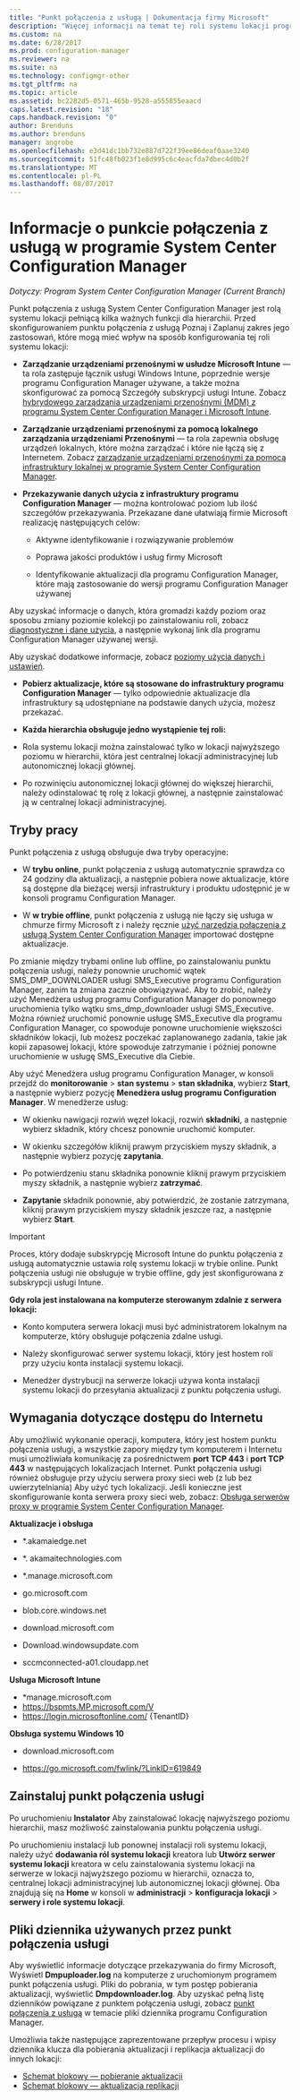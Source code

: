 ```yaml
---
title: "Punkt połączenia z usługą | Dokumentacja firmy Microsoft"
description: "Więcej informacji na temat tej roli systemu lokacji programu Configuration Manager i Poznaj i Zaplanuj zakres jego zastosowań."
ms.custom: na
ms.date: 6/28/2017
ms.prod: configuration-manager
ms.reviewer: na
ms.suite: na
ms.technology: configmgr-other
ms.tgt_pltfrm: na
ms.topic: article
ms.assetid: bc2282d5-0571-465b-9528-a555855eaacd
caps.latest.revision: "18"
caps.handback.revision: "0"
author: Brenduns
ms.author: brenduns
manager: angrobe
ms.openlocfilehash: e3d41dc1bb732e887d722f39ee86deaf0aae3240
ms.sourcegitcommit: 51fc48fb023f1e8d995c6c4eacfda7dbec4d0b2f
ms.translationtype: MT
ms.contentlocale: pl-PL
ms.lasthandoff: 08/07/2017
---
```

# <a name="about-the-service-connection-point-in-system-center-configuration-manager"></a>Informacje o punkcie połączenia z usługą w programie System Center Configuration Manager

*Dotyczy: Program System Center Configuration Manager (Current Branch)*

Punkt połączenia z usługą System Center Configuration Manager jest rolą systemu lokacji pełniącą kilka ważnych funkcji dla hierarchii. Przed skonfigurowaniem punktu połączenia z usługą Poznaj i Zaplanuj zakres jego zastosowań, które mogą mieć wpływ na sposób konfigurowania tej roli systemu lokacji:  

-   **Zarządzanie urządzeniami przenośnymi w usłudze Microsoft Intune** — ta rola zastępuje łącznik usługi Windows Intune, poprzednie wersje programu Configuration Manager używane, a także można skonfigurować za pomocą Szczegóły subskrypcji usługi Intune. Zobacz [hybrydowego zarządzania urządzeniami przenośnymi (MDM) z programu System Center Configuration Manager i Microsoft Intune](../../../../mdm/understand/hybrid-mobile-device-management.md).  

-   **Zarządzanie urządzeniami przenośnymi za pomocą lokalnego zarządzania urządzeniami Przenośnymi** — ta rola zapewnia obsługę urządzeń lokalnych, które można zarządzać i które nie łączą się z Internetem. Zobacz [zarządzanie urządzeniami przenośnymi za pomocą infrastruktury lokalnej w programie System Center Configuration Manager](../../../../mdm/understand/manage-mobile-devices-with-on-premises-infrastructure.md).  

-   **Przekazywanie danych użycia z infrastruktury programu Configuration Manager** — można kontrolować poziom lub ilość szczegółów przekazywania. Przekazane dane ułatwiają firmie Microsoft realizację następujących celów:  

    -   Aktywne identyfikowanie i rozwiązywanie problemów  

    -   Poprawa jakości produktów i usług firmy Microsoft  

    -   Identyfikowanie aktualizacji dla programu Configuration Manager, które mają zastosowanie do wersji programu Configuration Manager używanej  

  Aby uzyskać informacje o danych, która gromadzi każdy poziom oraz sposobu zmiany poziomie kolekcji po zainstalowaniu roli, zobacz [diagnostyczne i dane użycia](/sccm/core/plan-design/diagnostics/diagnostics-and-usage-data), a następnie wykonaj link dla programu Configuration Manager używanej wersji.  

  Aby uzyskać dodatkowe informacje, zobacz [poziomy użycia danych i ustawień](../../../../core/servers/deploy/install/setup-reference.md#bkmk_usage).  

-   **Pobierz aktualizacje, które są stosowane do infrastruktury programu Configuration Manager** — tylko odpowiednie aktualizacje dla infrastruktury są udostępniane na podstawie danych użycia, możesz przekazać.  

- **Każda hierarchia obsługuje jedno wystąpienie tej roli:**  

 -   Rola systemu lokacji można zainstalować tylko w lokacji najwyższego poziomu w hierarchii, która jest centralnej lokacji administracyjnej lub autonomicznej lokacji głównej.  

  -   Po rozwinięciu autonomicznej lokacji głównej do większej hierarchii, należy odinstalować tę rolę z lokacji głównej, a następnie zainstalować ją w centralnej lokacji administracyjnej.  


##  <a name="bkmk_modes"></a>Tryby pracy  
 Punkt połączenia z usługą obsługuje dwa tryby operacyjne:  

-   W **trybu online**, punkt połączenia z usługą automatycznie sprawdza co 24 godziny dla aktualizacji, a następnie pobiera nowe aktualizacje, które są dostępne dla bieżącej wersji infrastruktury i produktu udostępnić je w konsoli programu Configuration Manager.  

-   W **w trybie offline**, punkt połączenia z usługą nie łączy się usługa w chmurze firmy Microsoft z i należy ręcznie [użyć narzędzia połączenia z usługą System Center Configuration Manager](../../../../core/servers/manage/use-the-service-connection-tool.md) importować dostępne aktualizacje.  

Po zmianie między trybami online lub offline, po zainstalowaniu punktu połączenia usługi, należy ponownie uruchomić wątek SMS_DMP_DOWNLOADER usługi SMS_Executive programu Configuration Manager, zanim ta zmiana zacznie obowiązywać. Aby to zrobić, należy użyć Menedżera usług programu Configuration Manager do ponownego uruchomienia tylko wątku sms_dmp_downloader usługi SMS_Executive. Można również uruchomić ponownie usługę SMS_Executive dla programu Configuration Manager, co spowoduje ponowne uruchomienie większości składników lokacji, lub możesz poczekać zaplanowanego zadania, takie jak kopii zapasowej lokacji, które spowoduje zatrzymanie i później ponowne uruchomienie w usługę SMS_Executive dla Ciebie.  

Aby użyć Menedżera usług programu Configuration Manager, w konsoli przejdź do **monitorowanie** > **stan systemu** > **stan składnika**, wybierz **Start**, a następnie wybierz pozycję **Menedżera usług programu Configuration Manager**. W menedżerze usług:  

-   W okienku nawigacji rozwiń węzeł lokacji, rozwiń **składniki**, a następnie wybierz składnik, który chcesz ponownie uruchomić komputer.  

-   W okienku szczegółów kliknij prawym przyciskiem myszy składnik, a następnie wybierz pozycję **zapytania**.  

-   Po potwierdzeniu stanu składnika ponownie kliknij prawym przyciskiem myszy składnik, a następnie wybierz **zatrzymać**.  

-   **Zapytanie** składnik ponownie, aby potwierdzić, że zostanie zatrzymana, kliknij prawym przyciskiem myszy składnik jeszcze raz, a następnie wybierz **Start**.  

> [!IMPORTANT]  
>  Proces, który dodaje subskrypcję Microsoft Intune do punktu połączenia z usługą automatycznie ustawia rolę systemu lokacji w trybie online. Punkt połączenia usługi nie obsługuje w trybie offline, gdy jest skonfigurowana z subskrypcji usługi Intune.  

**Gdy rola jest instalowana na komputerze sterowanym zdalnie z serwera lokacji:**  

-   Konto komputera serwera lokacji musi być administratorem lokalnym na komputerze, który obsługuje połączenia zdalne usługi.

-   Należy skonfigurować serwer systemu lokacji, który jest hostem roli przy użyciu konta instalacji systemu lokacji.  

-   Menedżer dystrybucji na serwerze lokacji używa konta instalacji systemu lokacji do przesyłania aktualizacji z punktu połączenia usługi.

##  <a name="bkmk_urls"></a>Wymagania dotyczące dostępu do Internetu  
Aby umożliwić wykonanie operacji, komputera, który jest hostem punktu połączenia usługi, a wszystkie zapory między tym komputerem i Internetu musi umożliwiała komunikację za pośrednictwem **port TCP 443** i **port TCP 443** w następujących lokalizacjach Internet. Punkt połączenia usługi również obsługuje przy użyciu serwera proxy sieci web (z lub bez uwierzytelniania) Aby użyć tych lokalizacji.  Jeśli konieczne jest skonfigurowanie konta serwera proxy sieci web, zobacz: [Obsługa serwerów proxy w programie System Center Configuration Manager](/sccm/core/plan-design/network/proxy-server-support).

**Aktualizacje i obsługa**  

-   *.akamaiedge.net  

-   *. akamaitechnologies.com 

-   *.manage.microsoft.com

-   go.microsoft.com

-   blob.core.windows.net  

-   download.microsoft.com  

-   Download.windowsupdate.com

-   sccmconnected-a01.cloudapp.net  

**Usługa Microsoft Intune**  

-   *manage.microsoft.com  
-   https://bspmts.MP.microsoft.com/V
-   https://login.microsoftonline.com/ {TenantID}


**Obsługa systemu Windows 10**  

-   download.microsoft.com  

-   https://go.microsoft.com/fwlink/?LinkID=619849  

## <a name="install-the-service-connection-point"></a>Zainstaluj punkt połączenia usługi
Po uruchomieniu **Instalator** Aby zainstalować lokację najwyższego poziomu hierarchii, masz możliwość zainstalowania punktu połączenia usługi.

Po uruchomieniu instalacji lub ponownej instalacji roli systemu lokacji, należy użyć **dodawania ról systemu lokacji** kreatora lub **Utwórz serwer systemu lokacji** kreatora w celu zainstalowania systemu lokacji na serwerze w lokacji najwyższego poziomu w hierarchii, oznacza to, centralnej lokacji administracyjnej lub autonomicznej lokacji głównej. Oba znajdują się na **Home** w konsoli w **administracji** > **konfiguracja lokacji** > **serwery i role systemu lokacji**.

## <a name="log-files-used-by-the-service-connection-point"></a>Pliki dziennika używanych przez punkt połączenia usługi
Aby wyświetlić informacje dotyczące przekazywania do firmy Microsoft, Wyświetl **Dmpuploader.log** na komputerze z uruchomionym programem punkt połączenia usługi.  Pliki do pobrania, w tym postęp pobierania aktualizacji, wyświetlić **Dmpdownloader.log**. Aby uzyskać pełną listę dzienników powiązane z punktem połączenia usługi, zobacz [punkt połączenia z usługą](/sccm/core/plan-design/hierarchy/log-files#BKMK_WITLog) w temacie pliki dziennika programu Configuration Manager.

Umożliwia także następujące zaprezentowane przepływ procesu i wpisy dziennika klucza dla pobierania aktualizacji i replikacja aktualizacji do innych lokacji:
 - [Schemat blokowy — pobieranie aktualizacji](/sccm/core/servers/manage/download-updates-flowchart)
 - [Schemat blokowy — aktualizacja replikacji](/sccm/core/servers/manage/update-replication-flowchart)
